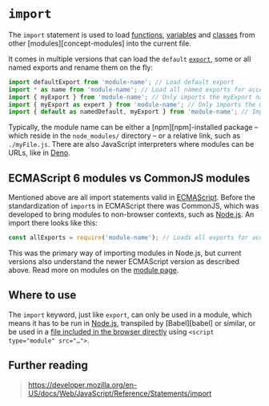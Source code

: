 # `import`

The `import` statement is used to load [functions][concept-function], [variables][concept-variable] and [classes][concept-class] from other [modules][concept-modules] into the current file.

It comes in multiple versions that can load the `default` [`export`][concept-export], some or all named exports and rename them on the fly:

```js
import defaultExport from 'module-name'; // Load default export
import * as name from 'module-name'; // Load all named exports for access via `name.namedExport`
import { myExport } from 'module-name'; // Only imports the myExport named export.
import { myExport as expert } from 'module-name'; // Only imports the myExport but aliases it to expert
import { default as namedDefault, myExport } from 'module-name'; // Imports the default export as namedDefault, and myExport
```

Typically, the module name can be either a [npm][npm]-installed package – which reside in the `node_modules/` directory – or a relative link, such as `./myFile.js`. There are also JavaScript interpreters where modules can be URLs, like in [Deno][deno].

## ECMAScript 6 modules vs CommonJS modules

Mentioned above are all import statements valid in [ECMAScript][ecma-script]. Before the standardization of `import`s in ECMAScript there was CommonJS, which was developed to bring modules to non-browser contexts, such as [Node.js][node-js]. An import there looks like this:

```js
const allExports = require('module-name'); // Loads all exports for access via `allExports.namedExport`
```

This was the primary way of importing modules in Node.js, but current versions also understand the newer ECMAScript version as described above. Read more on modules on the [module page][concept-module].

## Where to use

The `import` keyword, just like `export`, can only be used in a module, which means it has to be run in [Node.js][node-js], transpiled by [Babel][babel] or similar, or be used in a [file included in the browser directly][es-modules-in-browser] using `<script type="module" src="…">`.

## Further reading

> https://developer.mozilla.org/en-US/docs/Web/JavaScript/Reference/Statements/import

[concept-function]: https://github.com/exercism/v3/blob/main/reference/concepts/functions.md
[concept-variable]: https://github.com/exercism/v3/blob/main/reference/concepts/variables.md
[concept-class]: https://github.com/exercism/v3/blob/main/reference/concepts/classes.md
[concept-module]: ../info/modules.md
[concept-export]: ./export.md
[deno]: https://deno.land
[node-js]: https://nodejs.org/
[es-modules-in-browser]: https://jakearchibald.com/2017/es-modules-in-browsers/
[ecma-script]: https://ecma-international.org/ecma-262/6.0/
